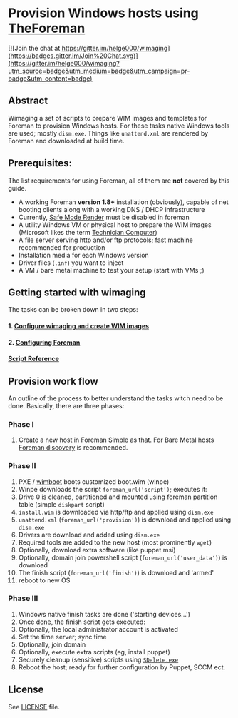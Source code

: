 # Provision Windows hosts using [TheForeman](http://theforeman.org/)

[![Join the chat at https://gitter.im/helge000/wimaging](https://badges.gitter.im/Join%20Chat.svg)](https://gitter.im/helge000/wimaging?utm_source=badge&utm_medium=badge&utm_campaign=pr-badge&utm_content=badge)

## Abstract
Wimaging a set of scripts to prepare WIM images and templates for Foreman to provision Windows hosts. For these tasks native Windows tools are used; mostly `dism.exe`. Things like `unattend.xml` are rendered by Foreman and downloaded at build time.

## Prerequisites:
The list requirements for using Foreman, all of them are __not__ covered by this guide.

- A working Foreman __version 1.8+__ installation (obviously), capable of net booting clients along with a working DNS / DHCP infrastructure
- Currently, [Safe Mode Render](http://theforeman.org/manuals/1.9/index.html#3.5.2ConfigurationOptions) must be disabled in foreman
- A utility Windows VM or physical host to prepare the WIM images (Microsoft likes the term [Technician Computer](https://technet.microsoft.com/en-us/library/cc766148(v=ws.10).aspx))
- A file server serving http and/or ftp protocols; fast machine recommended for production
- Installation media for each Windows version
- Driver files (`.inf`) you want to inject
- A VM / bare metal machine to test your setup (start with VMs ;)

## Getting started with wimaging
The tasks can be broken down in two steps:

#### 1. [Configure wimaging and create WIM images](doc/wimaging.md)
#### 2. [Configuring Foreman](doc/foreman.md)

#### [Script Reference](doc/reference.md)

## Provision work flow
An outline of the process to better understand the tasks witch need to be done. Basically, there are three phases:

### Phase I
1. Create a new host in Foreman
Simple as that. For Bare Metal hosts [Foreman discovery](https://github.com/theforeman/foreman_discovery) is recommended.

### Phase II
1. PXE / [wimboot](http://ipxe.org/wimboot) boots customized boot.wim (winpe)
2. Winpe downloads the script `foreman_url('script')`; executes it:
  1. Drive 0 is cleaned, partitioned and mounted using foreman partition table (simple `diskpart` script)
  4. `install.wim` is downloaded via http/ftp and applied using `dism.exe`
  5. `unattend.xml` (`foreman_url('provision')`) is download and applied using `dism.exe`
  6. Drivers are download and added using `dism.exe`
  6. Required tools are added to the new host (most prominently `wget`)
  6. Optionally, download extra software (like puppet.msi)
  6. Optionally, domain join powershell script (`foreman_url('user_data')`) is download
  7. The finish script (`foreman_url('finish')`) is download and 'armed'
8. reboot to new OS

### Phase III
1. Windows native finish tasks are done ('starting devices...')
1. Once done, the finish script gets executed:
  1. Optionally, the local administrator account is activated
  1. Set the time server; sync time
  2. Optionally, join domain
  3. Optionally, execute extra scripts (eg, install puppet)
  3. Securely cleanup (sensitive) scripts using [`SDelete.exe`](https://technet.microsoft.com/de-de/sysinternals/bb897443.aspx)
2. Reboot the host; ready for further configuration by Puppet, SCCM ect.

## License
See [LICENSE](LICENSE) file.
